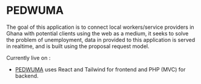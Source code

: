 # PEDWUMA

The goal of this application is to connect local workers/service providers in Ghana with potential clients using the web as a medium, it seeks to solve the problem of unemployment, data in provided to this application is served in realtime, and is built using the proposal request model.

Currently live on :

- [PEDWUMA](https://pedwuma.com) uses React and Tailwind for frontend and PHP (MVC) for backend.
